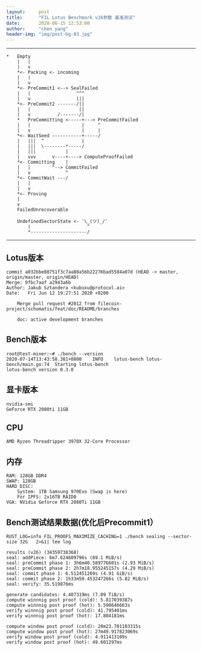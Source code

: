 ```yaml
---
layout:     post
title:      "FIL Lotus Benchmark v26参数 基准测试"
date:       2020-06-15 12:53:00
author:     "chen yang"
header-img: "img/post-bg-03.jpg"
---
```



---
	*   Empty
		|   |
		|   v
		*<- Packing <- incoming
		|   |
		|   v
		*<- PreCommit1 <--> SealFailed
		|   |                 ^^^
		|   v                 |||
		*<- PreCommit2 -------/||
		|   |                  ||
		|   v          /-------/|
		*   PreCommitting <-----+---> PreCommitFailed
		|   |                   |     ^
		|   v                   |     |
		*<- WaitSeed -----------+-----/
		|   |||  ^              |
		|   |||  \--------*-----/
		|   |||           |
		|   vvv      v----+----> ComputeProofFailed
		*<- Committing    |
		|   |        ^--> CommitFailed
		|   v             ^
		*<- CommitWait ---/
		|   |
		|   v
		*<- Proving
		|
		v
		FailedUnrecoverable

		UndefinedSectorState <- ¯\_(ツ)_/¯
		    |                     ^
		    *---------------------/

---

## Lotus版本
```
commit a032bbe08751f3c7aa88a56b22276bad5584a07d (HEAD -> master, origin/master, origin/HEAD)
Merge: 9fbc7aaf a2943a6b
Author: Jakub Sztandera <kubuxu@protocol.ai>
Date:   Fri Jun 12 19:27:51 2020 +0200

    Merge pull request #2012 from filecoin-project/schomatis/feat/doc/README/branches

    doc: active development branches
```
## Bench版本
```
root@test-miner:~# ./bench --version
2020-07-14T13:43:58.381+0800	INFO	lotus-bench	lotus-bench/main.go:74	Starting lotus-bench
lotus-bench version 0.3.0
```


## 显卡版本
```
nvidia-smi
GeForce RTX 2080ti 11GB
```

## CPU
```
AMD Ryzen Threadripper 3970X 32-Core Processor
```

## 内存
```
RAM: 128GB DDR4
SWAP: 128GB
HARD DISC:
    System: 1TB Samsung 970Evo (Swap is here)
    For IPFS: 2x16TB RAID0
VGA: NVidia Geforce RTX 2080Ti 11GB
```

## Bench测试结果数据(优化后Precommit1）

```
RUST_LOG=info FIL_PROOFS_MAXIMIZE_CACHING=1 ./bench sealing --sector-size 32G   2>&1| tee log
```

```
results (v26) (34359738368)
seal: addPiece: 6m7.624609796s (89.1 MiB/s)
seal: preCommit phase 1: 3h6m40.589776601s (2.93 MiB/s)
seal: preCommit phase 2: 2h7m18.955245157s (4.29 MiB/s)
seal: commit phase 1: 6.512451269s (4.91 GiB/s)
seal: commit phase 2: 1h33m50.453247266s (5.82 MiB/s)
seal: verify: 35.519876ms

generate candidates: 4.407319ms (7.09 TiB/s)
compute winnnig post proof (cold): 5.817039387s
compute winnnig post proof (hot): 5.590646663s
verify winnnig post proof (cold): 41.795401ms
verify winnnig post proof (hot): 17.804181ms

compute window post proof (cold): 28m23.701103315s
compute window post proof (hot): 27m49.917823069s
verify window post proof (cold): 4.911413109s
verify window post proof (hot): 49.601297ms
```
